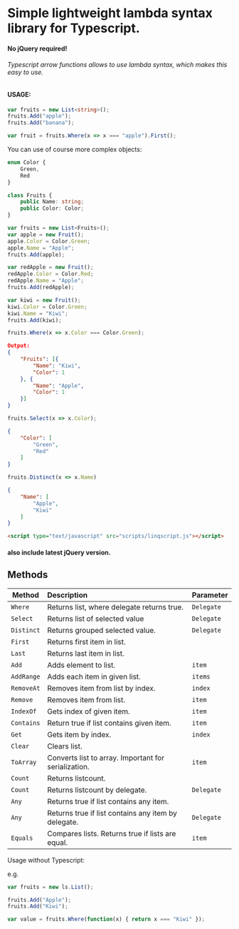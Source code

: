 # Simple lightweight lambda syntax library for Typescript. 
#### No jQuery required!
###### Typescript arrow functions allows to use lambda syntax, which makes this easy to use.
#### USAGE:

```typescript
var fruits = new List<string>();
fruits.Add("apple");
fruits.Add("banana");

var fruit = fruits.Where(x => x === "apple").First();

```
You can use of course more complex objects:
```typescript
enum Color {
	Green,
	Red
}

class Fruits {
	public Name: string;
	public Color: Color;
}

var fruits = new List<Fruits>();
var apple = new Fruit();
apple.Color = Color.Green;
apple.Name = "Apple";
fruits.Add(apple);

var redApple = new Fruit();
redApple.Color = Color.Red;
redApple.Name = "Apple";
fruits.Add(redApple);

var kiwi = new Fruit();
kiwi.Color = Color.Green;
kiwi.Name = "Kiwi";
fruits.Add(kiwi);

fruits.Where(x => x.Color === Color.Green);
```
```json
Output:
{
	"Fruits": [{
		"Name": "Kiwi",
		"Color": 1
	}, {
		"Name": "Apple",
		"Color": 1
	}]
}
```

```typescript
fruits.Select(x => x.Color);
```
```json
{
	"Color": [
		"Green",
		"Red"
	]
}
```
```typescript
fruits.Distinct(x => x.Name)
```
```json
{
	"Name": [
		"Apple",
		"Kiwi"
	]
}
```
```html
<script type="text/javascript" src="scripts/linqscript.js"></script>
```
#### also include latest jQuery version.


## Methods
| Method        |   Description                                             | Parameter     |
| ------------- |:-------------                                             |:-----         |
|  `Where`      |   Returns list, where delegate returns true.              | `Delegate`    |
| `Select`      |   Returns list of selected value                          | `Delegate`    | 
| `Distinct`    |   Returns grouped selected value.                         | `Delegate`    |
| `First`       |   Returns first item in list.                             |               |
| `Last`        |   Returns last item in list.                              |               |
|`Add`          |   Adds element to list.                                   | `item`     	|
|`AddRange`     |   Adds each item in given list.                           | `items`    	|
|`RemoveAt`     |   Removes item from list by index.                        | `index`       |
|`Remove`     	|   Removes item from list.                                 | `item`        |
|`IndexOf`      |   Gets index of given item.                               | `item`        |
|`Contains`     |   Return true if list contains given item.                | `item`        |
|`Get`          |   Gets item by index.                                     | `index`       |
|`Clear`        |   Clears list.                                            |               |
|`ToArray`      |   Converts list to array. Important for serialization.    | `item`        |
|`Count`        |   Returns listcount.                                      |               |
|`Count`        |   Returns listcount by delegate.                          | `Delegate`    |
|`Any`          |   Returns true if list contains any item.                 |               |
|`Any`          |   Returns true if list contains any item by delegate.     | `Delegate`    |
|`Equals`       |   Compares lists. Returns true if lists are equal.        | `item`        |


Usage without Typescript:

e.g.
```javascript
var fruits = new ls.List();

fruits.Add("Apple");
fruits.Add("Kiwi");

var value = fruits.Where(function(x) { return x === "Kiwi" });
```
